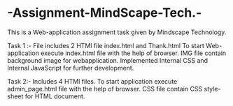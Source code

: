 # -Assignment-MindScape-Tech.-
This is a Web-application  assignment task given by Mindscape Technology.

Task 1 :-
File includes 2 HTMl file index.html and Thank.html
To start Web-application execute index.html file with the help of browser.
IMG file contain background image for webapplication.
Implemented Internal CSS and Internal JavaScript for further development.


Task 2:-
Includes 4 HTMl files.
To start application execute admin_page.html file with the help of browser.
CSS file contain CSS style-sheet for HTML document.
